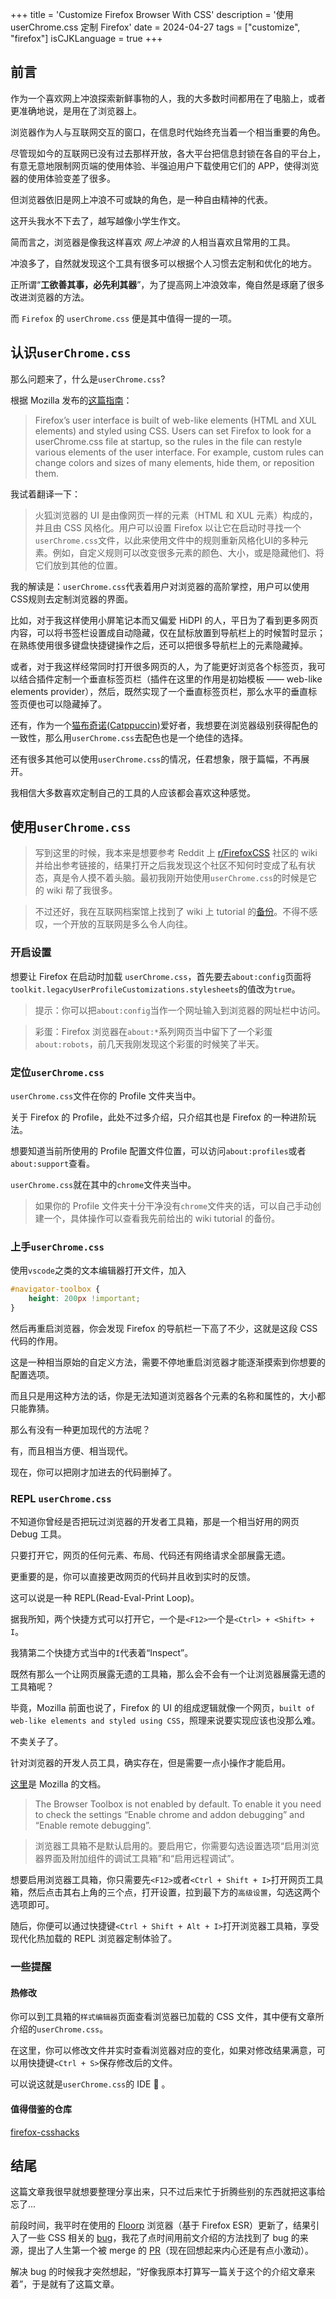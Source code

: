 +++
title = 'Customize Firefox Browser With CSS'
description = '使用 userChrome.css 定制 Firefox'
date = 2024-04-27
tags = ["customize", "firefox"]
isCJKLanguage = true
+++

## 前言

作为一个喜欢网上冲浪探索新鲜事物的人，我的大多数时间都用在了电脑上，或者更准确地说，是用在了浏览器上。

浏览器作为人与互联网交互的窗口，在信息时代始终充当着一个相当重要的角色。

尽管现如今的互联网已没有过去那样开放，各大平台把信息封锁在各自的平台上，有意无意地限制网页端的使用体验、半强迫用户下载使用它们的 APP，使得浏览器的使用体验变差了很多。

但浏览器依旧是网上冲浪不可或缺的角色，是一种自由精神的代表。

这开头我水不下去了，越写越像小学生作文。

简而言之，浏览器是像我这样喜欢 *网上冲浪* 的人相当喜欢且常用的工具。

冲浪多了，自然就发现这个工具有很多可以根据个人习惯去定制和优化的地方。

正所谓“**工欲善其事，必先利其器**”，为了提高网上冲浪效率，俺自然是琢磨了很多改进浏览器的方法。

而 `Firefox` 的 `userChrome.css` 便是其中值得一提的一项。

## 认识`userChrome.css`

那么问题来了，什么是`userChrome.css`?

根据 Mozilla 发布的[这篇指南](https://support.mozilla.org/en-US/kb/contributors-guide-firefox-advanced-customization)：

> Firefox’s user interface is built of web-like elements (HTML and XUL elements) and styled using CSS. Users can set Firefox to look for a userChrome.css file at startup, so the rules in the file can restyle various elements of the user interface. For example, custom rules can change colors and sizes of many elements, hide them, or reposition them. 

我试着翻译一下：

> 火狐浏览器的 UI 是由像网页一样的元素（HTML 和 XUL 元素）构成的，并且由 CSS 风格化。用户可以设置 Firefox 以让它在启动时寻找一个`userChrome.css`文件，以此来使用文件中的规则重新风格化UI的多种元素。例如，自定义规则可以改变很多元素的颜色、大小，或是隐藏他们、将它们放到其他的位置。

我的解读是：`userChrome.css`代表着用户对浏览器的高阶掌控，用户可以使用CSS规则去定制浏览器的界面。

比如，对于我这样使用小屏笔记本而又偏爱 HiDPI 的人，平日为了看到更多网页内容，可以将书签栏设置成自动隐藏，仅在鼠标放置到导航栏上的时候暂时显示；在熟练使用很多键盘快捷键操作之后，还可以把很多导航栏上的元素隐藏掉。

或者，对于我这样经常同时打开很多网页的人，为了能更好浏览各个标签页，我可以结合插件定制一个垂直标签页栏（插件在这里的作用是初始模板 —— web-like elements provider），然后，既然实现了一个垂直标签页栏，那么水平的垂直标签页便也可以隐藏掉了。

还有，作为一个[猫布奇诺(Catppuccin)](https://github.com/catppuccin)爱好者，我想要在浏览器级别获得配色的一致性，那么用`userChrome.css`去配色也是一个绝佳的选择。

还有很多其他可以使用`userChrome.css`的情况，任君想象，限于篇幅，不再展开。

我相信大多数喜欢定制自己的工具的人应该都会喜欢这种感觉。

## 使用`userChrome.css`

> 写到这里的时候，我本来是想要参考 Reddit 上 [r/FirefoxCSS](https://old.reddit.com/r/FirefoxCSS/) 社区的 wiki 并给出参考链接的，结果打开之后我发现这个社区不知何时变成了私有状态，真是令人摸不着头脑。最初我刚开始使用`userChrome.css`的时候是它的 wiki 帮了我很多。

> 不过还好，我在互联网档案馆上找到了 wiki 上 tutorial 的[备份](https://web.archive.org/web/20240208182245/https://www.reddit.com/r/FirefoxCSS/wiki/index/tutorials)。不得不感叹，一个开放的互联网是多么令人向往。

### 开启设置

想要让 Firefox 在启动时加载 `userChrome.css`，首先要去`about:config`页面将`toolkit.legacyUserProfileCustomizations.stylesheets`的值改为`true`。

> 提示：你可以把`about:config`当作一个网址输入到浏览器的网址栏中访问。

> 彩蛋：Firefox 浏览器在`about:*`系列网页当中留下了一个彩蛋`about:robots`，前几天我刚发现这个彩蛋的时候笑了半天。

### 定位`userChrome.css`

`userChrome.css`文件在你的 Profile 文件夹当中。

关于 Firefox 的 Profile，此处不过多介绍，只介绍其也是 Firefox 的一种进阶玩法。

想要知道当前所使用的 Profile 配置文件位置，可以访问`about:profiles`或者`about:support`查看。

`userChrome.css`就在其中的`chrome`文件夹当中。

> 如果你的 Profile 文件夹十分干净没有`chrome`文件夹的话，可以自己手动创建一个，具体操作可以查看我先前给出的 wiki tutorial 的备份。

### 上手`userChrome.css`

使用`vscode`之类的文本编辑器打开文件，加入

```CSS
#navigator-toolbox {
    height: 200px !important;
}
```

然后再重启浏览器，你会发现 Firefox 的导航栏一下高了不少，这就是这段 CSS 代码的作用。

这是一种相当原始的自定义方法，需要不停地重启浏览器才能逐渐摸索到你想要的配置选项。

而且只是用这种方法的话，你是无法知道浏览器各个元素的名称和属性的，大小都只能靠猜。

那么有没有一种更加现代的方法呢？

有，而且相当方便、相当现代。

现在，你可以把刚才加进去的代码删掉了。

### REPL `userChrome.css`

不知道你曾经是否把玩过浏览器的开发者工具箱，那是一个相当好用的网页 Debug 工具。

只要打开它，网页的任何元素、布局、代码还有网络请求全部展露无遗。

更重要的是，你可以直接更改网页的代码并且收到实时的反馈。

这可以说是一种 REPL(Read-Eval-Print Loop)。

据我所知，两个快捷方式可以打开它，一个是`<F12>`一个是`<Ctrl> + <Shift> + I`。

我猜第二个快捷方式当中的`I`代表着“Inspect”。

既然有那么一个让网页展露无遗的工具箱，那么会不会有一个让浏览器展露无遗的工具箱呢？

毕竟，Mozilla 前面也说了，Firefox 的 UI 的组成逻辑就像一个网页，`built of web-like elements and styled using CSS`，照理来说要实现应该也没那么难。

不卖关子了。

针对浏览器的开发人员工具，确实存在，但是需要一点小操作才能启用。

[这里](https://firefox-source-docs.mozilla.org/devtools-user/browser_toolbox/index.html)是 Mozilla 的文档。

> The Browser Toolbox is not enabled by default. To enable it you need to check the settings “Enable chrome and addon debugging” and “Enable remote debugging”.

> 浏览器工具箱不是默认启用的。要启用它，你需要勾选设置选项“启用浏览器界面及附加组件的调试工具箱”和“启用远程调试”。

想要启用浏览器工具箱，你只需要先`<F12>`或者`<Ctrl + Shift + I>`打开网页工具箱，然后点击其右上角的三个点，打开设置，拉到最下方的`高级设置`，勾选这两个选项即可。

随后，你便可以通过快捷键`<Ctrl + Shift + Alt + I>`打开浏览器工具箱，享受现代化热加载的 REPL 浏览器定制体验了。

### 一些提醒

#### 热修改

你可以到工具箱的`样式编辑器`页面查看浏览器已加载的 CSS 文件，其中便有文章所介绍的`userChrome.css`。

在这里，你可以修改文件并实时查看浏览器对应的变化，如果对修改结果满意，可以用快捷键`<Ctrl + S>`保存修改后的文件。

可以说这就是`userChrome.css`的 IDE :smiling_face_with_three_hearts: 。

#### 值得借鉴的仓库

[firefox-csshacks](https://github.com/MrOtherGuy/firefox-csshacks)

## 结尾

这篇文章我很早就想要整理分享出来，只不过后来忙于折腾些别的东西就把这事给忘了...

前段时间，我平时在使用的 [Floorp](https://github.com/Floorp-Projects/Floorp) 浏览器（基于 Firefox ESR）更新了，结果引入了一些 CSS 相关的 [bug](https://github.com/Floorp-Projects/Floorp/issues/1097)，我花了点时间用前文介绍的方法找到了 bug 的来源，提出了人生第一个被 merge 的 [PR](https://github.com/Floorp-Projects/Floorp-core/pull/70)（现在回想起来内心还是有点小激动）。

解决 bug 的时候我才突然想起，“好像我原本打算写一篇关于这个的介绍文章来着”，于是就有了这篇文章。